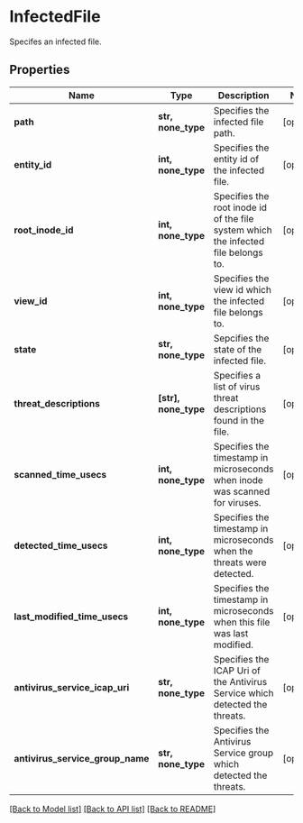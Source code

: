 # InfectedFile

Specifes an infected file.

## Properties
Name | Type | Description | Notes
------------ | ------------- | ------------- | -------------
**path** | **str, none_type** | Specifies the infected file path. | [optional] 
**entity_id** | **int, none_type** | Specifies the entity id of the infected file. | [optional] 
**root_inode_id** | **int, none_type** | Specifies the root inode id of the file system which the infected file belongs to. | [optional] 
**view_id** | **int, none_type** | Specifies the view id which the infected file belongs to. | [optional] 
**state** | **str, none_type** | Sepcifies the state of the infected file. | [optional] 
**threat_descriptions** | **[str], none_type** | Specifies a list of virus threat descriptions found in the file. | [optional] 
**scanned_time_usecs** | **int, none_type** | Specifies the timestamp in microseconds when inode was scanned for viruses. | [optional] 
**detected_time_usecs** | **int, none_type** | Specifies the timestamp in microseconds when the threats were detected. | [optional] 
**last_modified_time_usecs** | **int, none_type** | Specifies the timestamp in microseconds when this file was last modified. | [optional] 
**antivirus_service_icap_uri** | **str, none_type** | Specifies the ICAP Uri of the Antivirus Service which detected the threats. | [optional] 
**antivirus_service_group_name** | **str, none_type** | Specifies the Antivirus Service group which detected the threats. | [optional] 

[[Back to Model list]](../README.md#documentation-for-models) [[Back to API list]](../README.md#documentation-for-api-endpoints) [[Back to README]](../README.md)


